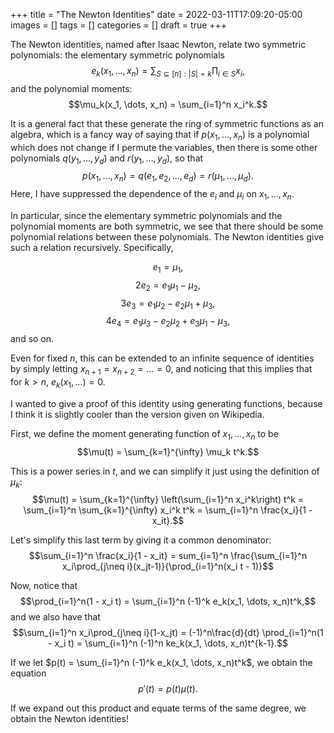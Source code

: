 +++
title = "The Newton Identities"
date = 2022-03-11T17:09:20-05:00
images = []
tags = []
categories = []
draft = true
+++

The Newton identities, named after Isaac Newton, relate two symmetric polynomials: the elementary symmetric polynomials
$$e_k(x_1, \dots, x_n) = \sum_{S \subseteq [n] : |S| = k} \prod_{i \in S}x_i,$$
and the polynomial moments:
$$\mu_k(x_1, \dots, x_n) = \sum_{i=1}^n x_i^k.$$

It is a general fact that these generate the ring of symmetric functions as an algebra, which is a fancy way of saying that if $p(x_1, \dots, x_n)$ is a polynomial which does not change if I permute the variables, then there is some other polynomials $q(y_1, \dots, y_d)$ and $r(y_1, \dots, y_d)$, so that 
$$p(x_1, \dots, x_n) = q(e_1, e_2, \dots, e_d) = r(\mu_1, \dots, \mu_d).$$
Here, I have suppressed the dependence of the $e_i$ and $\mu_i$ on $x_1, \dots, x_n$.

In particular, since the elementary symmetric polynomials and the polynomial moments are both symmetric, we see that there should be some polynomial relations between these polynomials. The Newton identities give such a relation recursively. Specifically,

$$e_1 = \mu_1,$$
$$2e_2 = e_1\mu_1 - \mu_2,$$
$$3e_3 = e_1\mu_2 - e_2 \mu_1 + \mu_3,$$
$$4e_4 = e_1\mu_3 - e_2 \mu_2 + e_3 \mu_1 - \mu_3,$$
and so on.

Even for fixed $n$, this can be extended to an infinite sequence of identities by simply letting $x_{n+1} = x_{n+2} = \dots = 0$, and noticing that this implies that for $k > n$, $e_k(x_1, \dots) = 0$.

I wanted to give a proof of this identity using generating functions, because I think it is slightly cooler than the version given on Wikipedia.

First, we define the moment generating function of $x_1, \dots, x_n$ to be
$$\mu(t) = \sum_{k=1}^{\infty} \mu_k t^k.$$

This is a power series in $t$, and we can simplify it just using the definition of $\mu_k$:
$$\mu(t) = \sum_{k=1}^{\infty} \left(\sum_{i=1}^n x_i^k\right) t^k = \sum_{i=1}^n \sum_{k=1}^{\infty} x_i^k t^k = \sum_{i=1}^n \frac{x_i}{1 - x_it}.$$

Let's simplify this last term by giving it a common denominator:
$$\sum_{i=1}^n \frac{x_i}{1 - x_it} = sum_{i=1}^n \frac{\sum_{i=1}^n x_i\prod_{j\neq i}(x_jt-1)}{\prod_{i=1}^n(x_i t - 1)}$$

Now, notice that
$$\prod_{i=1}^n(1 - x_i t) = \sum_{i=1}^n (-1)^k e_k(x_1, \dots, x_n)t^k,$$
and we also have that
$$\sum_{i=1}^n x_i\prod_{j\neq i}(1-x_jt) = (-1)^n\frac{d}{dt} \prod_{i=1}^n(1 - x_i t) = \sum_{i=1}^n (-1)^n ke_k(x_1, \dots, x_n)t^{k-1}.$$

If we let $p(t) = \sum_{i=1}^n (-1)^k e_k(x_1, \dots, x_n)t^k$, we obtain the equation
$$ p'(t) = p(t) \mu(t).$$

If we expand out this product and equate terms of the same degree, we obtain the Newton identities!
